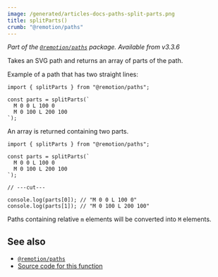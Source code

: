 ```yaml
---
image: /generated/articles-docs-paths-split-parts.png
title: splitParts()
crumb: "@remotion/paths"
---
```


_Part of the [`@remotion/paths`](/docs/paths) package. Available from v3.3.6_

Takes an SVG path and returns an array of parts of the path.

Example of a path that has two straight lines:

```tsx twoslash
import { splitParts } from "@remotion/paths";

const parts = splitParts(`
  M 0 0 L 100 0
  M 0 100 L 200 100
`);
```

An array is returned containing two parts.

```tsx twoslash
import { splitParts } from "@remotion/paths";

const parts = splitParts(`
  M 0 0 L 100 0
  M 0 100 L 200 100
`);

// ---cut---

console.log(parts[0]); // "M 0 0 L 100 0"
console.log(parts[1]); // "M 0 100 L 200 100"
```

Paths containing relative `m` elements will be converted into `M` elements.

## See also

- [`@remotion/paths`](/docs/paths)
- [Source code for this function](https://github.com/remotion-dev/remotion/blob/main/packages/paths/src/split-parts.ts)
